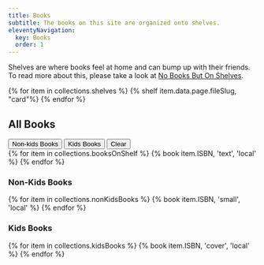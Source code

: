 ```yaml
---
title: Books
subtitle: The books on this site are organized onto shelves.
eleventyNavigation:
  key: Books
  order: 1
---
```

Shelves are where books feel at home and can bump up with their friends. To read more about this, please take a look at [No Books But On Shelves](/no-books-but-on-shelves/).

<section>
<div div="p-0">
{% for item in collections.shelves %}
{% shelf item.data.page.fileSlug, "card"%}
{% endfor %}
</div>
</section>


<h2>All Books</h2>
<div x-data="{ currentTab: 'clear'}" class="">

  <!-- Tabs -->
  <div class="flex flex-row space-x-4">
  <button @click="currentTab = 'non-kids'" class="p-2 transition duration-300 ease-in-out delay-150 border border-blue-200 hover:bg-white hover:shadow-xl hover:-translate-y-1 hover:scale-110" :class="{ 'bg-blue-200' : currentTab === 'non-kids'}">Non-kids Books</button>
  <button @click="currentTab = 'kids'" class="p-2 transition duration-300 ease-in-out delay-150 border border-blue-200 hover:bg-white hover:shadow-xl hover:-translate-y-1 hover:scale-110" :class="{ 'bg-blue-200' : currentTab === 'kids'}">Kids Books</button>
  <button @click="currentTab = 'clear'" class="p-2" :class="{ 'text-gray-100' : currentTab === 'clear'}">Clear</button>
  </div>

  <div class="p-2 border-2 border-gray-100 border-dotted">

  <!-- All Books -->
  <section x-show="currentTab === 'clear'">
  {% for item in collections.booksOnShelf %}
  {% book item.ISBN, 'text', 'local' %}
  {% endfor %}
  </section>

  <!-- Non-Kids Books -->
  <section x-show="currentTab === 'non-kids'">
  <h3 class="mt-4">Non-Kids Books</h3>
  <div class="grid grid-cols-1 gap-4 sm:grid-cols-2">
  {% for item in collections.nonKidsBooks %}
  {% book item.ISBN, 'small', 'local' %}
  {% endfor %}
  </div>
  </section>

  <!-- Kids Books -->
  <section x-show="currentTab === 'kids'">
  <h3 class="mt-4">Kids Books</h3>
  <div class="grid grid-cols-1 gap-4 sm:grid-cols-3">
  {% for item in collections.kidsBooks %}
  {% book item.ISBN, 'cover', 'local' %}
  {% endfor %}
  </div>
  </section>
  
  </div>
</div>